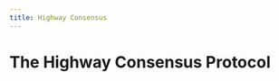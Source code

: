```yaml
---
title: Highway Consensus
---
```


# The Highway Consensus Protocol

<!-- The content was moved to consensus.md since most of it was general enough to also apply to Zug. TBD what this page will contain. -->
<!-- TODO confirm that we can use Casper-specific terms in the descriptions, even though Highway is a more general algorithm. For example, a value is a block.>

- nodes communicate by broadcasting units
- A unit contains:
    - citations of other units; at most one citation received per validator node; a unit can be empty at genesis
- nodes are expected to cite the latest unit from every node they have received, including their own latest unit
- if a validator does not follow the process and thus equivocates, their bid gets deactivated; this is a consequence instead of slashing
- when a node equivocates, it can still send units, but it may not be a validator
- the round leader proposes a block with a list of deploys
- Highway works as a "fork choice" where every unit votes on some branch of the chain. As a result, over time, units form a Directed Acyclic Graph (DAG), where units are teh vertices and citations are the edges. (Include a diagram here or a screenshot of B's visualization tool.)
- Highway proceeds in rounds
- A block is finalized if there is a summit among units. A summit is a structure within the graph characterized by a quorum q, which is a percentage of the participating validator weight; at level k in the graph
- For a given fault tolerance threshold t, finality is: (2q-n)(1-2^-k) > t
    - if q is close to 100% of nodes, as k grows, the maximum level of the summit will grow
    - if q is close to n, meaning the whole network participates, a block can be finalized with a high fault tolerance threshold (FTT)
    - the FTT is the weight of the nodes that would have to collude to finalize a conflicting block and revert the transactions in that block; if more than 1/3 of validator weight is faulty and colludes, those nodes will prevent block finalization and stall the network
